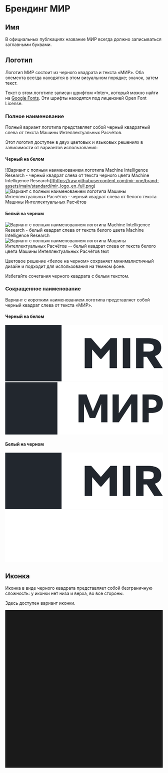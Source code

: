 # Брендинг МИР

## Имя

В официальных публкациях название МИР всегда должно записываться заглавными буквами.

## Логотип

Логотип МИР состоит из черного квадрата и текста «МИР». Оба элемента всегда находятся в этом визуальном порядке; значок, затем текст.

Текст в этом логотипе записан шрифтом «Inter», который можно найти на [Google Fonts](https://fonts.google.com/specimen/Inter). Эти шрифты находятся под лицензией Open Font License.

### Полное наименование

Полный вариант логотипа представляет собой черный квадратный слева от текста Машины Интеллектуальных Расчётов.

Этот логотип доступен в двух цветовых и языковых решениях в зависимости от вариантов использования:

#### Черный на белом

![Вариант с полным наименованием логотипа Machine Intelligence Research - черный квадрат слева от текста черного цвета Machine Intelligence Research]](https://raw.githubusercontent.com/mir-one/brand-assets/main/standard/mir_logo_en_full.png)
![Вариант с полным наименованием логотипа Машины Интеллектуальных Расчётов - черный квадрат слева от белого текста Машины Интеллектуальных Расчётов](https://raw.githubusercontent.com/mir-one/brand-assets/main/standard/mir_logo_ru_fullk.png)

#### Белый на черном

![Вариант с полным наименованием логотипа Machine Intelligence Research - белый квадрат слева от текста белого цвета Machine Intelligence Research](https://raw.githubusercontent.com/mir-one/brand-assets/main/standard/mir_logo_en_full_whitee.png)
![Вариант с полным наименованием логотипа Машины Интеллектуальных Расчётов -- белый квадрат слева от текста белого цвета Машины Интеллектуальных Расчётов text](https://raw.githubusercontent.com/mir-one/brand-assets/main/standard/mir_logo_ru_full_whitee.png)

Цветовое решение «белое на черном» сохраняет минималистичный дизайн и подходит для использования на темном фоне.

Избегайте сочетания черного квадрата с белым текстом.

### Сокращенное наименование

Вариант с коротким наименованием логотипа представляет собой черный квадрат слева от текста «МИР».

#### Черный на белом

![Вариант с коротким наименованием логотипа MIR - черный квадрат слева от текста черного цвета MIR](https://raw.githubusercontent.com/mir-one/brand-assets/main/stacked/mir_logo_en_short.png)
![Вариант с коротким наименованием логотипа МИР - черный квадрат слева от текста черного цвета МИР](https://raw.githubusercontent.com/mir-one/brand-assets/main/stacked/mir_logo_ru_short.png)

#### Белый на черном

![Вариант с коротким наименованием логотипа MIR - белый квадрат слева от текста белого цвета MIR](https://raw.githubusercontent.com/mir-one/brand-assets/main/stacked/mir_logo_en_short.png)
![Вариант с коротким наименованием логотипа МИР - белый квадрат слева от текста белого цвета МИР](https://raw.githubusercontent.com/mir-one/brand-assets/main/stacked/mir_logo_ru_short_white.png)

## Иконка

Иконка в виде черного квадрата представляет собой безграничную сложность: у иконки нет низа и верха, во все стороны.

Здесь доступен вариант иконки.

![Иконка в виде черного квадрата - черный на белом](https://raw.githubusercontent.com/mir-one/brand-assets/main/Icon/favicon.png)
